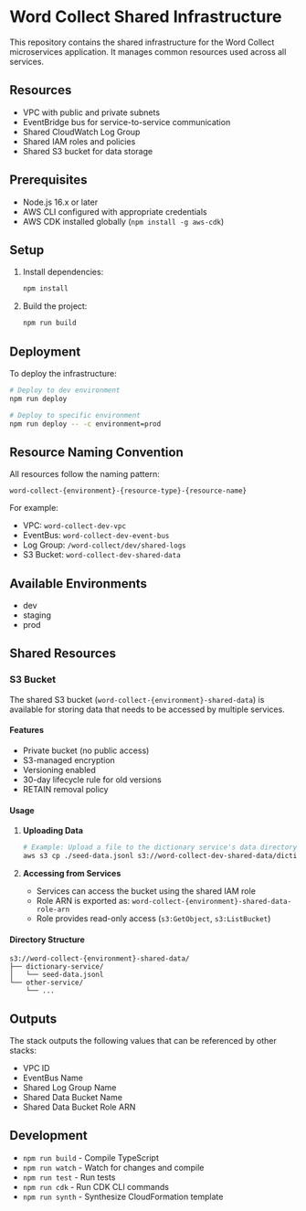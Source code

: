 # Word Collect Shared Infrastructure

This repository contains the shared infrastructure for the Word Collect microservices application. It manages common resources used across all services.

## Resources

- VPC with public and private subnets
- EventBridge bus for service-to-service communication
- Shared CloudWatch Log Group
- Shared IAM roles and policies
- Shared S3 bucket for data storage

## Prerequisites

- Node.js 16.x or later
- AWS CLI configured with appropriate credentials
- AWS CDK installed globally (`npm install -g aws-cdk`)

## Setup

1. Install dependencies:

   ```bash
   npm install
   ```

2. Build the project:
   ```bash
   npm run build
   ```

## Deployment

To deploy the infrastructure:

```bash
# Deploy to dev environment
npm run deploy

# Deploy to specific environment
npm run deploy -- -c environment=prod
```

## Resource Naming Convention

All resources follow the naming pattern:

```
word-collect-{environment}-{resource-type}-{resource-name}
```

For example:

- VPC: `word-collect-dev-vpc`
- EventBus: `word-collect-dev-event-bus`
- Log Group: `/word-collect/dev/shared-logs`
- S3 Bucket: `word-collect-dev-shared-data`

## Available Environments

- dev
- staging
- prod

## Shared Resources

### S3 Bucket

The shared S3 bucket (`word-collect-{environment}-shared-data`) is available for storing data that needs to be accessed by multiple services.

#### Features

- Private bucket (no public access)
- S3-managed encryption
- Versioning enabled
- 30-day lifecycle rule for old versions
- RETAIN removal policy

#### Usage

1. **Uploading Data**

   ```bash
   # Example: Upload a file to the dictionary service's data directory
   aws s3 cp ./seed-data.jsonl s3://word-collect-dev-shared-data/dictionary-service/seed-data.jsonl
   ```

2. **Accessing from Services**
   - Services can access the bucket using the shared IAM role
   - Role ARN is exported as: `word-collect-{environment}-shared-data-role-arn`
   - Role provides read-only access (`s3:GetObject`, `s3:ListBucket`)

#### Directory Structure

```
s3://word-collect-{environment}-shared-data/
├── dictionary-service/
│   └── seed-data.jsonl
└── other-service/
    └── ...
```

## Outputs

The stack outputs the following values that can be referenced by other stacks:

- VPC ID
- EventBus Name
- Shared Log Group Name
- Shared Data Bucket Name
- Shared Data Bucket Role ARN

## Development

- `npm run build` - Compile TypeScript
- `npm run watch` - Watch for changes and compile
- `npm run test` - Run tests
- `npm run cdk` - Run CDK CLI commands
- `npm run synth` - Synthesize CloudFormation template
